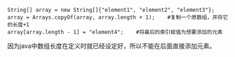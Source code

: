 ```
String[] array = new String[]{"element1", "element2", "element3"};
array = Arrays.copyOf(array, array.length + 1);    #复制一个原数组，并将它的长度+1
array[array.length - 1] = "element4";    #将最后的索引赋值为想要添加的元素
```     
因为java中数组长度在定义时就已经设定好，所以不能在后面直接添加元素。    

